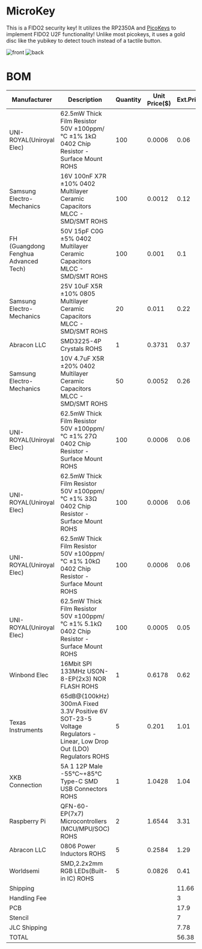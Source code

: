 # MicroKey
This is a FIDO2 security key! It utilizes the RP2350A and [PicoKeys](https://picokeys.com) to implement FIDO2 U2F functionality! Unlike most picokeys, it uses a gold disc like the yubikey to detect touch instead of a tactile button.

![front](https://hc-cdn.hel1.your-objectstorage.com/s/v3/319a6610cd4d4b8ce89658d7a5a06ef02ae25977_kicad_mwjohhiq03.png)
![back](https://hc-cdn.hel1.your-objectstorage.com/s/v3/695083ac16e32de3bfa580f3a039fdbcd251bd56_kicad_kfkr3kobnb.png)


# BOM
|Manufacturer                        |Description                                                                                                        |Quantity|Unit Price($)|Ext.Price($)|
|------------------------------------|-------------------------------------------------------------------------------------------------------------------|--------|-------------|------------|
|UNI-ROYAL(Uniroyal Elec)            |62.5mW Thick Film Resistor 50V ±100ppm/℃ ±1% 1kΩ 0402 Chip Resistor - Surface Mount ROHS                           |100     |0.0006       |0.06        |
|Samsung Electro-Mechanics           |16V 100nF X7R ±10% 0402 Multilayer Ceramic Capacitors MLCC - SMD/SMT ROHS                                          |100     |0.0012       |0.12        |
|FH (Guangdong Fenghua Advanced Tech)|50V 15pF C0G ±5% 0402 Multilayer Ceramic Capacitors MLCC - SMD/SMT ROHS                                            |100     |0.001        |0.1         |
|Samsung Electro-Mechanics           |25V 10uF X5R ±10% 0805 Multilayer Ceramic Capacitors MLCC - SMD/SMT ROHS                                           |20      |0.011        |0.22        |
|Abracon LLC                         |SMD3225-4P Crystals ROHS                                                                                           |1       |0.3731       |0.37        |
|Samsung Electro-Mechanics           |10V 4.7uF X5R ±20% 0402 Multilayer Ceramic Capacitors MLCC - SMD/SMT ROHS                                          |50      |0.0052       |0.26        |
|UNI-ROYAL(Uniroyal Elec)            |62.5mW Thick Film Resistor 50V ±100ppm/℃ ±1% 27Ω 0402 Chip Resistor - Surface Mount ROHS                           |100     |0.0006       |0.06        |
|UNI-ROYAL(Uniroyal Elec)            |62.5mW Thick Film Resistor 50V ±100ppm/℃ ±1% 33Ω 0402 Chip Resistor - Surface Mount ROHS                           |100     |0.0006       |0.06        |
|UNI-ROYAL(Uniroyal Elec)            |62.5mW Thick Film Resistor 50V ±100ppm/℃ ±1% 10kΩ 0402 Chip Resistor - Surface Mount ROHS                          |100     |0.0006       |0.06        |
|UNI-ROYAL(Uniroyal Elec)            |62.5mW Thick Film Resistor 50V ±100ppm/℃ ±1% 5.1kΩ 0402 Chip Resistor - Surface Mount ROHS                         |100     |0.0005       |0.05        |
|Winbond Elec                        |16Mbit SPI 133MHz USON-8-EP(2x3) NOR FLASH ROHS                                                                    |1       |0.6178       |0.62        |
|Texas Instruments                   |65dB@(100kHz) 300mA Fixed 3.3V Positive 6V SOT-23-5 Voltage Regulators - Linear, Low Drop Out (LDO) Regulators ROHS|5       |0.201        |1.01        |
|XKB Connection                      |5A 1 12P Male -55℃~+85℃ Type-C SMD USB Connectors ROHS                                                             |1       |1.0428       |1.04        |
|Raspberry Pi                        |QFN-60-EP(7x7) Microcontrollers (MCU/MPU/SOC) ROHS                                                                 |2       |1.6544       |3.31        |
|Abracon LLC                         |0806 Power Inductors ROHS                                                                                          |5       |0.2584       |1.29        |
|Worldsemi                           |SMD,2.2x2mm RGB LEDs(Built-in IC) ROHS                                                                             |5       |0.0826       |0.41        |
|Shipping                            |                                                                                                                   |        |             |11.66       |
|Handling Fee                        |                                                                                                                   |        |             |3           |
|PCB                                 |                                                                                                                   |        |             |17.9        |
|Stencil                             |                                                                                                                   |        |             |7           |
|JLC Shipping                        |                                                                                                                   |        |             |7.78        |
|TOTAL                               |                                                                                                                   |        |             |56.38       |


